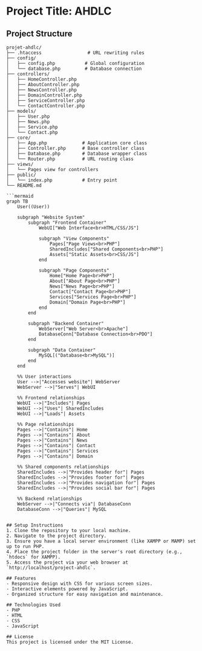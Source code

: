 # Project Title: AHDLC 

## Project Structure
```
projet-ahdlc/
├── .htaccess                 # URL rewriting rules
├── config/
│   ├── config.php           # Global configuration
│   └── database.php         # Database connection
├── controllers/
│   ├── HomeController.php
│   ├── AboutController.php
│   ├── NewsController.php
│   ├── DomainController.php
│   ├── ServiceController.php
│   └── ContactController.php
├── models/
│   ├── User.php
│   ├── News.php
│   ├── Service.php
│   └── Contact.php
├── core/
│   ├── App.php             # Application core class
│   ├── Controller.php      # Base controller class
│   ├── Database.php        # Database wrapper class
│   └── Router.php          # URL routing class
├── views/
│   └── Pages view for controllers
├── public/
│   └── index.php           # Entry point
└── README.md

```mermaid
graph TB
    User((User))

    subgraph "Website System"
        subgraph "Frontend Container"
            WebUI["Web Interface<br>HTML/CSS/JS"]
            
            subgraph "View Components"
                Pages["Page Views<br>PHP"]
                SharedIncludes["Shared Components<br>PHP"]
                Assets["Static Assets<br>CSS/JS"]
            end
            
            subgraph "Page Components"
                Home["Home Page<br>PHP"]
                About["About Page<br>PHP"]
                News["News Page<br>PHP"]
                Contact["Contact Page<br>PHP"]
                Services["Services Page<br>PHP"]
                Domain["Domain Page<br>PHP"]
            end
        end
        
        subgraph "Backend Container"
            WebServer["Web Server<br>Apache"]
            DatabaseConn["Database Connection<br>PDO"]
        end
        
        subgraph "Data Container"
            MySQL[("Database<br>MySQL")]
        end
    end

    %% User interactions
    User -->|"Accesses website"| WebServer
    WebServer -->|"Serves"| WebUI
    
    %% Frontend relationships
    WebUI -->|"Includes"| Pages
    WebUI -->|"Uses"| SharedIncludes
    WebUI -->|"Loads"| Assets
    
    %% Page relationships
    Pages -->|"Contains"| Home
    Pages -->|"Contains"| About
    Pages -->|"Contains"| News
    Pages -->|"Contains"| Contact
    Pages -->|"Contains"| Services
    Pages -->|"Contains"| Domain
    
    %% Shared components relationships
    SharedIncludes -->|"Provides header for"| Pages
    SharedIncludes -->|"Provides footer for"| Pages
    SharedIncludes -->|"Provides navigation for"| Pages
    SharedIncludes -->|"Provides social bar for"| Pages
    
    %% Backend relationships
    WebServer -->|"Connects via"| DatabaseConn
    DatabaseConn -->|"Queries"| MySQL
```
```

## Setup Instructions
1. Clone the repository to your local machine.
2. Navigate to the project directory.
3. Ensure you have a local server environment (like XAMPP or MAMP) set up to run PHP.
4. Place the project folder in the server's root directory (e.g., `htdocs` for XAMPP).
5. Access the project via your web browser at `http://localhost/project-ahdlc`.

## Features
- Responsive design with CSS for various screen sizes.
- Interactive elements powered by JavaScript.
- Organized structure for easy navigation and maintenance.

## Technologies Used
- PHP
- HTML
- CSS
- JavaScript

## License
This project is licensed under the MIT License.